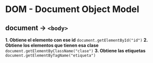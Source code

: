 # DOM - Document Object Model

## document -> `<body>`

**1. Obtiene el elemento con ese id** `document.getElementById("id")`
**2. Obtiene los elementos que tienen esa clase** `document.getElementByClassName("clase")`
**3. Obtiene las etiquetas** `document.getElementByTagName("etiqueta")`